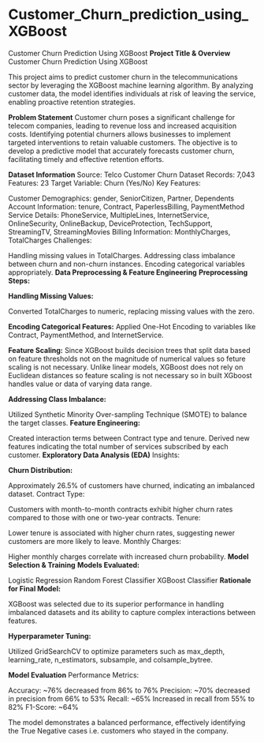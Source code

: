 # Customer_Churn_prediction_using_XGBoost


Customer Churn Prediction Using XGBoost
**Project Title & Overview**
Customer Churn Prediction Using XGBoost

This project aims to predict customer churn in the telecommunications sector by leveraging the XGBoost machine learning algorithm. By analyzing customer data, the model identifies individuals at risk of leaving the service, enabling proactive retention strategies.

**Problem Statement**
Customer churn poses a significant challenge for telecom companies, leading to revenue loss and increased acquisition costs. Identifying potential churners allows businesses to implement targeted interventions to retain valuable customers. The objective is to develop a predictive model that accurately forecasts customer churn, facilitating timely and effective retention efforts.

**Dataset Information**
Source: Telco Customer Churn Dataset
Records: 7,043
Features: 23
Target Variable: Churn (Yes/No)
Key Features:

Customer Demographics: gender, SeniorCitizen, Partner, Dependents
Account Information: tenure, Contract, PaperlessBilling, PaymentMethod
Service Details: PhoneService, MultipleLines, InternetService, OnlineSecurity, OnlineBackup, DeviceProtection, TechSupport, StreamingTV, StreamingMovies
Billing Information: MonthlyCharges, TotalCharges
Challenges:

Handling missing values in TotalCharges.
Addressing class imbalance between churn and non-churn instances.
Encoding categorical variables appropriately.
**Data Preprocessing & Feature Engineering**
**Preprocessing Steps:**

**Handling Missing Values:**

Converted TotalCharges to numeric, replacing missing values with the zero.

**Encoding Categorical Features:**
Applied One-Hot Encoding to variables like Contract, PaymentMethod, and InternetService.

**Feature Scaling:**
Since XGBoost builds decision trees that split data based on feature thresholds not on the magnitude of numerical values so feture scaling is not necessary.
Unlike linear models, XGBoost does not rely on Euclidean distances so feature scaling is not necessary so in built XGboost handles value or data of varying data range.

**Addressing Class Imbalance:**

Utilized Synthetic Minority Over-sampling Technique (SMOTE) to balance the target classes.
**Feature Engineering:**

Created interaction terms between Contract type and tenure.
Derived new features indicating the total number of services subscribed by each customer.
**Exploratory Data Analysis (EDA)**
Insights:

**Churn Distribution:**

Approximately 26.5% of customers have churned, indicating an imbalanced dataset.
Contract Type:

Customers with month-to-month contracts exhibit higher churn rates compared to those with one or two-year contracts.
Tenure:

Lower tenure is associated with higher churn rates, suggesting newer customers are more likely to leave.
Monthly Charges:

Higher monthly charges correlate with increased churn probability.
**Model Selection & Training**
**Models Evaluated:**

Logistic Regression
Random Forest Classifier
XGBoost Classifier
**Rationale for Final Model:**

XGBoost was selected due to its superior performance in handling imbalanced datasets and its ability to capture complex interactions between features.

**Hyperparameter Tuning:**

Utilized GridSearchCV to optimize parameters such as max_depth, learning_rate, n_estimators, subsample, and colsample_bytree.

**Model Evaluation**
Performance Metrics:

Accuracy: ~76% decreased from 86% to 76%
Precision: ~70%  decreased in precision from 66% to 53%
Recall: ~65%   Increased in recall from 55% to 82%
F1-Score: ~64%

The model demonstrates a balanced performance, effectively identifying the True Negative cases i.e. customers who stayed in the company.


